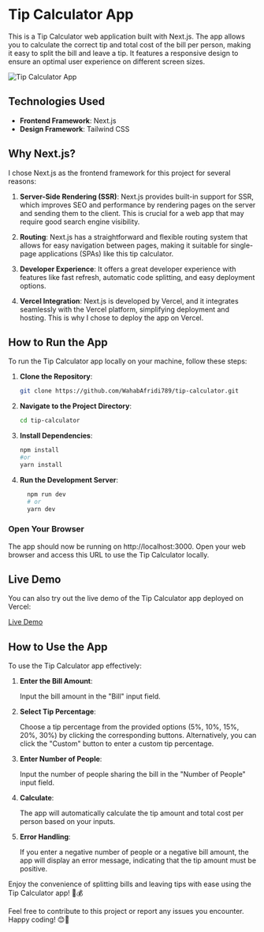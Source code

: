 # Tip Calculator App

This is a Tip Calculator web application built with Next.js. The app allows you to calculate the correct tip and total cost of the bill per person, making it easy to split the bill and leave a tip. It features a responsive design to ensure an optimal user experience on different screen sizes.

![Tip Calculator App](screenshot.png)

## Technologies Used

- **Frontend Framework**: Next.js
- **Design Framework**: Tailwind CSS

## Why Next.js?

I chose Next.js as the frontend framework for this project for several reasons:

1. **Server-Side Rendering (SSR)**: Next.js provides built-in support for SSR, which improves SEO and performance by rendering pages on the server and sending them to the client. This is crucial for a web app that may require good search engine visibility.

2. **Routing**: Next.js has a straightforward and flexible routing system that allows for easy navigation between pages, making it suitable for single-page applications (SPAs) like this tip calculator.

3. **Developer Experience**: It offers a great developer experience with features like fast refresh, automatic code splitting, and easy deployment options.

4. **Vercel Integration**: Next.js is developed by Vercel, and it integrates seamlessly with the Vercel platform, simplifying deployment and hosting. This is why I chose to deploy the app on Vercel.

## How to Run the App

To run the Tip Calculator app locally on your machine, follow these steps:

1. **Clone the Repository**:

   ```bash
   git clone https://github.com/WahabAfridi789/tip-calculator.git

2. **Navigate to the Project Directory**:

   ```bash
   cd tip-calculator

3. **Install Dependencies**:

   ```bash
   npm install
   #or
   yarn install

4. **Run the Development Server**:

   ```bash
     npm run dev
     # or
     yarn dev

### Open Your Browser

The app should now be running on http://localhost:3000. Open your web browser and access this URL to use the Tip Calculator locally.



## Live Demo

You can also try out the live demo of the Tip Calculator app deployed on Vercel:

[Live Demo]((https://splitter-calculator-next-js.vercel.app/))

## How to Use the App

To use the Tip Calculator app effectively:

1. **Enter the Bill Amount**:

   Input the bill amount in the "Bill" input field.

2. **Select Tip Percentage**:

   Choose a tip percentage from the provided options (5%, 10%, 15%, 20%, 30%) by clicking the corresponding buttons. Alternatively, you can click the "Custom" button to enter a custom tip percentage.

3. **Enter Number of People**:

   Input the number of people sharing the bill in the "Number of People" input field.

4. **Calculate**:

   The app will automatically calculate the tip amount and total cost per person based on your inputs.

5. **Error Handling**:

   If you enter a negative number of people or a negative bill amount, the app will display an error message, indicating that the tip amount must be positive.

Enjoy the convenience of splitting bills and leaving tips with ease using the Tip Calculator app! 🧾💰

Feel free to contribute to this project or report any issues you encounter. Happy coding! 😊🚀

   
